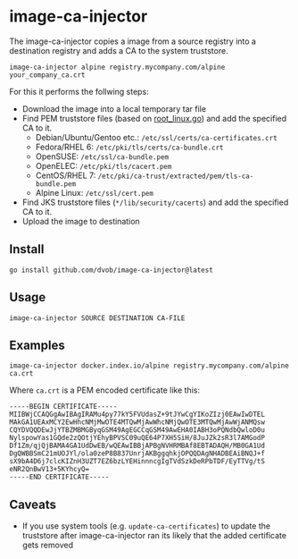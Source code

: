 # image-ca-injector

The image-ca-injector copies a image from a source registry into a destination registry and adds a CA to the system truststore.
```
image-ca-injector alpine registry.mycompany.com/alpine your_company_ca.crt
```

For this it performs the follwing steps:
* Download the image into a local temporary tar file
* Find PEM truststore files (based on [root_linux.go](https://github.com/golang/go/blob/c05fceb73cafd642d26660148357a4f60172aa1a/src/crypto/x509/root_linux.go)) and add the specified CA to it.
  * Debian/Ubuntu/Gentoo etc.: `/etc/ssl/certs/ca-certificates.crt`
  * Fedora/RHEL 6: `/etc/pki/tls/certs/ca-bundle.crt`
  * OpenSUSE: `/etc/ssl/ca-bundle.pem`
  * OpenELEC: `/etc/pki/tls/cacert.pem`
  * CentOS/RHEL 7: `/etc/pki/ca-trust/extracted/pem/tls-ca-bundle.pem`
  * Alpine Linux: `/etc/ssl/cert.pem`
* Find JKS truststore files (`*/lib/security/cacerts`) and add the specified CA to it.
* Upload the image to destination

## Install
```
go install github.com/dvob/image-ca-injector@latest
```

## Usage
```
image-ca-injector SOURCE DESTINATION CA-FILE
```

## Examples
```
image-ca-injector docker.index.io/alpine registry.mycompany.com/alpine ca.crt
```

Where `ca.crt` is a PEM encoded certificate like this:
```
-----BEGIN CERTIFICATE-----
MIIBWjCCAQGgAwIBAgIRAMu4py77kY5FVUdasZ+9tJYwCgYIKoZIzj0EAwIwDTEL
MAkGA1UEAxMCY2EwHhcNMjMwOTE4MTQwMjAwWhcNMjQwOTE3MTQwMjAwWjANMQsw
CQYDVQQDEwJjYTBZMBMGByqGSM49AgEGCCqGSM49AwEHA0IABH3oPQNdbQwloD0u
NylspowYas1GQde2zQOtjYEhyBPVSC09uQE64P7XH5SiH/8JuJZk2sR3l7AMGodP
Df1Zm/qjQjBAMA4GA1UdDwEB/wQEAwIBBjAPBgNVHRMBAf8EBTADAQH/MB0GA1Ud
DgQWBBSmC21mUOJYl/ola0zeP8B837UnrjAKBggqhkjOPQQDAgNHADBEAiBNQJ+f
sX9bA4D6j7clcKIZnH3UZT7EZ6bzLYEHinnncgIgTVdSzkDeRPbTDF/EyTTVg/tS
eNR2QnBwV13+5KYhcyQ=
-----END CERTIFICATE-----
```

## Caveats
* If you use system tools (e.g. `update-ca-certificates`) to update the truststore after image-ca-injector ran its likely that the added certificate gets removed
